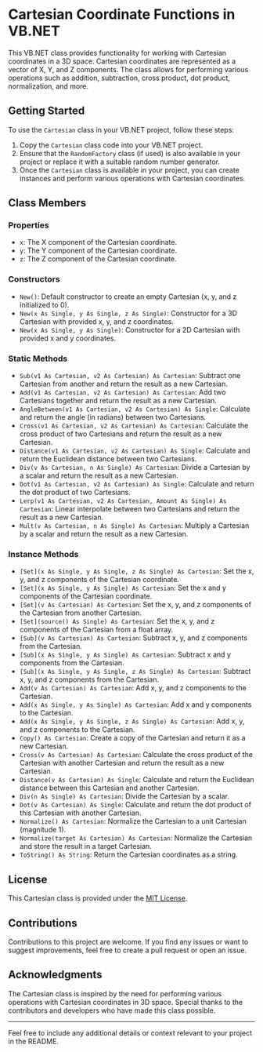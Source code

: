 ﻿# Cartesian Coordinate Functions in VB.NET

This VB.NET class provides functionality for working with Cartesian coordinates in a 3D space. Cartesian coordinates are represented as a vector of X, Y, and Z components. The class allows for performing various operations such as addition, subtraction, cross product, dot product, normalization, and more.

## Getting Started

To use the `Cartesian` class in your VB.NET project, follow these steps:

1. Copy the `Cartesian` class code into your VB.NET project.
2. Ensure that the `RandomFactory` class (if used) is also available in your project or replace it with a suitable random number generator.
3. Once the `Cartesian` class is available in your project, you can create instances and perform various operations with Cartesian coordinates.

## Class Members

### Properties

- `x`: The X component of the Cartesian coordinate.
- `y`: The Y component of the Cartesian coordinate.
- `z`: The Z component of the Cartesian coordinate.

### Constructors

- `New()`: Default constructor to create an empty Cartesian (x, y, and z initialized to 0).
- `New(x As Single, y As Single, z As Single)`: Constructor for a 3D Cartesian with provided x, y, and z coordinates.
- `New(x As Single, y As Single)`: Constructor for a 2D Cartesian with provided x and y coordinates.

### Static Methods

- `Sub(v1 As Cartesian, v2 As Cartesian) As Cartesian`: Subtract one Cartesian from another and return the result as a new Cartesian.
- `Add(v1 As Cartesian, v2 As Cartesian) As Cartesian`: Add two Cartesians together and return the result as a new Cartesian.
- `AngleBetween(v1 As Cartesian, v2 As Cartesian) As Single`: Calculate and return the angle (in radians) between two Cartesians.
- `Cross(v1 As Cartesian, v2 As Cartesian) As Cartesian`: Calculate the cross product of two Cartesians and return the result as a new Cartesian.
- `Distance(v1 As Cartesian, v2 As Cartesian) As Single`: Calculate and return the Euclidean distance between two Cartesians.
- `Div(v As Cartesian, n As Single) As Cartesian`: Divide a Cartesian by a scalar and return the result as a new Cartesian.
- `Dot(v1 As Cartesian, v2 As Cartesian) As Single`: Calculate and return the dot product of two Cartesians.
- `Lerp(v1 As Cartesian, v2 As Cartesian, Amount As Single) As Cartesian`: Linear interpolate between two Cartesians and return the result as a new Cartesian.
- `Mult(v As Cartesian, n As Single) As Cartesian`: Multiply a Cartesian by a scalar and return the result as a new Cartesian.

### Instance Methods

- `[Set](x As Single, y As Single, z As Single) As Cartesian`: Set the x, y, and z components of the Cartesian coordinate.
- `[Set](x As Single, y As Single) As Cartesian`: Set the x and y components of the Cartesian coordinate.
- `[Set](v As Cartesian) As Cartesian`: Set the x, y, and z components of the Cartesian from another Cartesian.
- `[Set](source() As Single) As Cartesian`: Set the x, y, and z components of the Cartesian from a float array.
- `[Sub](v As Cartesian) As Cartesian`: Subtract x, y, and z components from the Cartesian.
- `[Sub](x As Single, y As Single) As Cartesian`: Subtract x and y components from the Cartesian.
- `[Sub](x As Single, y As Single, z As Single) As Cartesian`: Subtract x, y, and z components from the Cartesian.
- `Add(v As Cartesian) As Cartesian`: Add x, y, and z components to the Cartesian.
- `Add(x As Single, y As Single) As Cartesian`: Add x and y components to the Cartesian.
- `Add(x As Single, y As Single, z As Single) As Cartesian`: Add x, y, and z components to the Cartesian.
- `Copy() As Cartesian`: Create a copy of the Cartesian and return it as a new Cartesian.
- `Cross(v As Cartesian) As Cartesian`: Calculate the cross product of the Cartesian with another Cartesian and return the result as a new Cartesian.
- `Distance(v As Cartesian) As Single`: Calculate and return the Euclidean distance between this Cartesian and another Cartesian.
- `Div(n As Single) As Cartesian`: Divide the Cartesian by a scalar.
- `Dot(v As Cartesian) As Single`: Calculate and return the dot product of this Cartesian with another Cartesian.
- `Normalize() As Cartesian`: Normalize the Cartesian to a unit Cartesian (magnitude 1).
- `Normalize(target As Cartesian) As Cartesian`: Normalize the Cartesian and store the result in a target Cartesian.
- `ToString() As String`: Return the Cartesian coordinates as a string.

## License

This Cartesian class is provided under the [MIT License](LICENSE.md).

## Contributions

Contributions to this project are welcome. If you find any issues or want to suggest improvements, feel free to create a pull request or open an issue.

## Acknowledgments

The Cartesian class is inspired by the need for performing various operations with Cartesian coordinates in 3D space. Special thanks to the contributors and developers who have made this class possible.

---

Feel free to include any additional details or context relevant to your project in the README.
